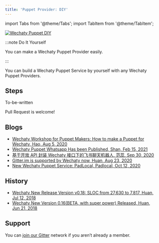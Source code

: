 ```yaml
---
title: 'Puppet Provider: DIY'
---
```


<!-- MDX import -->
import Tabs from '@theme/Tabs';
import TabItem from '@theme/TabItem';

[![Wechaty Puppet DIY](https://img.shields.io/badge/Provider-DIY-blueviolet)](diy)

:::note Do It Yourself

You can make a Wechaty Puppet Provider easily.

:::

You can build a Wechaty Puppet Service by yourself with any Wechaty Puppet Providers.

## Steps

To-be-written

Pull Request is welcome!

## Blogs

- [Wechaty Workshop for Puppet Makers: How to make a Puppet for Wechaty, Hao, Aug 5, 2020](https://wechaty.js.org/2020/08/05/wechaty-puppet-maker/)
- [Wechaty Puppet Whatsapp Has been Published, Shan, Feb 15, 2021](https://wechaty.js.org/2021/02/15/publishment-of-wechaty-whatapp-puppet/)
- [基于开放 API 封装 Wechaty 接口下的飞书聊天机器人, 范蕊, Sep 30, 2020](https://wechaty.js.org/2020/09/30/wechaty-puppet-lark-final-blog/)
- [Gitter.im is supported by Wechaty now, Huan, Aug 23, 2020](https://wechaty.js.org/2020/08/23/wechaty-puppet-gitter/)
- [New Wechaty Puppet Service: PadLocal, Padlocal, Oct 12, 2020](https://wechaty.js.org/2020/10/12/puppet-padlocal-intro/)

## History

- [Wechaty New Release Version v0.18: SLOC from 27,630 to 7,817, Huan, Jul 12, 2018](https://wechaty.js.org/2018/07/12/wechaty-new-release-version-0.18/)
- [Wechaty New Version 0.16(BETA, with super power) Released, Huan, Jun 21, 2018](https://wechaty.js.org/2018/06/21/wechaty-new-release-version-0.16/)

## Support

You can [join our Gitter](https://gitter.im/wechaty/wechaty) network if you aren’t already a member.
